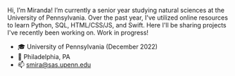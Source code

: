 Hi, I’m Miranda!
I’m currently a senior year studying natural sciences at the University of Pennsylvania.
Over the past year, I've utilized online resources to learn Python, SQL, HTML/CSS/JS, and Swift.
Here I'll be sharing projects I've recently been working on.
Work in progress!

- 🎓 University of Pennsylvania (December 2022)
- 🏡 Philadelphia, PA
- 📫 smira@sas.upenn.edu

<!---
s-mira/s-mira is a ✨ special ✨ repository because its `README.md` (this file) appears on your GitHub profile.
You can click the Preview link to take a look at your changes.
--->
